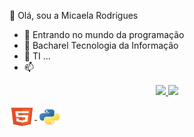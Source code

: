   👋 Olá, sou a Micaela Rodrigues
- 👀 Entrando no mundo da programação
- 🌱 Bacharel Tecnologia da Informação 
- 💞️ TI ...
- 📫 


<!---
MicaelaRodriguess/MicaelaRodriguess is a ✨ special ✨ repository because its `README.md` (this file) appears on your GitHub profile.
You can click the Preview link to take a look at your changes.
--->
<div align="center">
  <a href="https://github.com/MicaelaRodriguess">
  <img height="180em" src="https://github-readme-stats.vercel.app/api?username=MicaelaRodriguess&show_icons=true&theme=dracula&include_all_commits=true&count_private=true"/>
  <img height="180em" src="https://github-readme-stats.vercel.app/api/top-langs/?username=MicaelaRodriguess&layout=compact&langs_count=7&theme=dracula"/>
 </div>

  
 <div style="display: inline_block"><br>
 <img align="center" alt="Mica-HTML" height="30" width="40" src="https://raw.githubusercontent.com/devicons/devicon/master/icons/html5/html5-original.svg">
   <img align="center" alt="Mica-Python" height="30" width="40" src="https://raw.githubusercontent.com/devicons/devicon/master/icons/python/python-original.svg">
  </div> 

